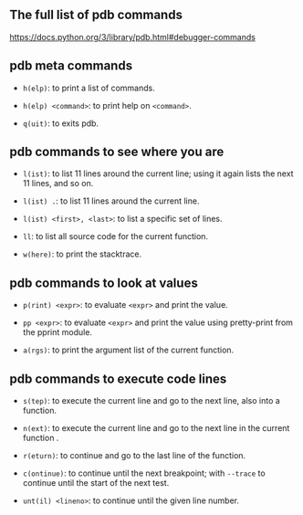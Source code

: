 ## The full list of pdb commands

https://docs.python.org/3/library/pdb.html#debugger-commands

## pdb meta commands

- `h(elp)`: to print a list of commands.

- `h(elp) <command>`: to print help on `<command>`.

- `q(uit)`: to exits pdb.

## pdb commands to see where you are

- `l(ist)`: to list 11 lines around the current line; using it again lists the next 11 lines, and so on.

- `l(ist) .`: to list 11 lines around the current line.

- `l(ist) <first>, <last>`: to list a specific set of lines.

- `ll`: to list all source code for the current function.

- `w(here)`: to print the stacktrace.

## pdb commands to look at values

- `p(rint) <expr>`: to evaluate `<expr>` and print the value.

- `pp <expr>`: to evaluate `<expr>` and print the value using pretty-print from the pprint module.

- `a(rgs)`: to print the argument list of the current function.

## pdb commands to execute code lines

- `s(tep)`: to execute the current line and go to the next line, also into a function.

- `n(ext)`: to execute the current line and go to the next line in the current function .

- `r(eturn)`: to continue and go to the last line of the function.

- `c(ontinue)`: to continue until the next breakpoint; with `--trace` to continue until the start of the next test.

- `unt(il) <lineno>`: to continue until the given line number.